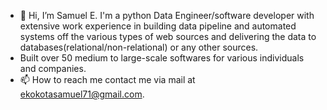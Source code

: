 - 👋 Hi, I’m Samuel E. I'm a python Data Engineer/software developer with extensive work experience in building data pipeline and automated systems off the various types of web sources and delivering the data to databases(relational/non-relational) or any other sources.
- Built over 50 medium to large-scale softwares for various individuals and companies.
- 📫 How to reach me contact me via mail at ekokotasamuel71@gmail.com.

<!---
Samstix636/Samstix636 is a ✨ special ✨ repository because its `README.md` (this file) appears on your GitHub profile.
You can click the Preview link to take a look at your changes.
--->
